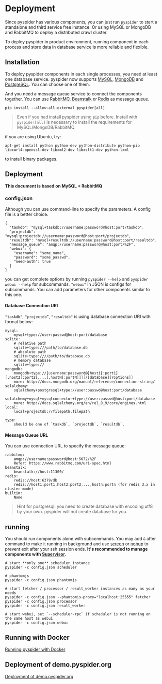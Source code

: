 Deployment
===========

Since pyspider has various components, you can just run `pyspider` to start a standalone and third service free instance. Or using MySQL or MongoDB and RabbitMQ to deploy a distributed crawl cluster.

To deploy pyspider in product environment, running component in each process and store data in database service is more reliable and flexible.

Installation
------------

To deploy pyspider components in each single processes, you need at least one database service. pyspider now supports [MySQL](http://www.mysql.com/), [MongoDB](http://www.mongodb.org/) and [PostgreSQL](http://www.postgresql.org/). You can choose one of them.

And you need a message queue service to connect the components together. You can use [RabbitMQ](http://www.rabbitmq.com/), [Beanstalk](http://kr.github.io/beanstalkd/) or [Redis](http://redis.io/) as message queue.

`pip install --allow-all-external pyspider[all]`

> Even if you had install pyspider using `pip` before. Install with `pyspider[all]` is necessary to install the requirements for MySQL/MongoDB/RabbitMQ.

if you are using Ubuntu, try:
```
apt-get install python python-dev python-distribute python-pip libcurl4-openssl-dev libxml2-dev libxslt1-dev python-lxml
```
to install binary packages.

Deployment
----------

**This document is based on MySQL + RabbitMQ**

### config.json

Although you can use command-line to specify the parameters. A config file is a better choice.

```
{
  "taskdb": "mysql+taskdb://username:password@host:port/taskdb",
  "projectdb": "mysql+projectdb://username:password@host:port/projectdb",
  "resultdb": "mysql+resultdb://username:password@host:port/resultdb",
  "message_queue": "amqp://username:password@host:port/%2F",
  "webui": {
    "username": "some_name",
    "password": "some_passwd",
    "need-auth": true
  }
}
```

you can get complete options by running `pyspider --help` and `pyspider webui --help` for subcommands. `"webui"` in JSON  is configs for subcommands. You can add parameters for other components similar to this one.

#### Database Connection URI
`"taskdb"`, `"projectdb”`, `"resultdb"` is using database connection URI with format below:

```
mysql:
    mysql+type://user:passwd@host:port/database
sqlite:
    # relative path
    sqlite+type:///path/to/database.db
    # absolute path
    sqlite+type:////path/to/database.db
    # memory database
    sqlite+type://
mongodb:
    mongodb+type://[username:password@]host1[:port1][,host2[:port2],...[,hostN[:portN]]][/[database][?options]]
    more: http://docs.mongodb.org/manual/reference/connection-string/
sqlalchemy:
    sqlalchemy+postgresql+type://user:passwd@host:port/database
    sqlalchemy+mysql+mysqlconnector+type://user:passwd@host:port/database
    more: http://docs.sqlalchemy.org/en/rel_0_9/core/engines.html
local:
    local+projectdb://filepath,filepath
    
type:
    should be one of `taskdb`, `projectdb`, `resultdb`.
```

#### Message Queue URL
You can use connection URL to specify the message queue:

```
rabbitmq:
    amqp://username:password@host:5672/%2F
    Refer: https://www.rabbitmq.com/uri-spec.html
beanstalk:
    beanstalk://host:11300/
redis:
    redis://host:6379/db
    redis://host1:port1,host2:port2,...,hostn:portn (for redis 3.x in cluster mode)
builtin:
    None
```

> Hint for postgresql: you need to create database with encoding utf8 by your own. pyspider will not create database for you.

running
-------

You should run components alone with subcommands. You may add `&` after command to make it running in background and use [screen](http://linux.die.net/man/1/screen) or [nohup](http://linux.die.net/man/1/nohup) to prevent exit after your ssh session ends. **It's recommended to manage components with [Supervisor](http://supervisord.org/).**

```
# start **only one** scheduler instance
pyspider -c config.json scheduler

# phantomjs
pyspider -c config.json phantomjs

# start fetcher / processor / result_worker instances as many as your needs
pyspider -c config.json --phantomjs-proxy="localhost:25555" fetcher
pyspider -c config.json processor
pyspider -c config.json result_worker

# start webui, set `--scheduler-rpc` if scheduler is not running on the same host as webui
pyspider -c config.json webui
```

Running with Docker
-------------------
[Running pyspider with Docker](Running-pyspider-with-Docker)


Deployment of demo.pyspider.org
-------------------------------
[Deployment of demo.pyspider.org](Deployment-demo.pyspider.org)

